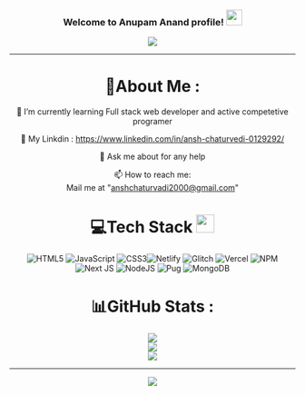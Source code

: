 <h3 align="center">
  Welcome to Anupam Anand profile!
  <img src="https://media.giphy.com/media/hvRJCLFzcasrR4ia7z/giphy.gif" width="28">
</h3>
<p align="center">
  <a href="https://github.com/anupam52"><img src="https://readme-typing-svg.herokuapp.com?color=%2336BCF7&center=true&vCenter=true&lines=Hi+%2C+welcome+to+my+Github+page;I+am+Ansh+Chaturvedi;I+am+a+B.Tech+student;Full+Stack+Developer;Crypto+Lover+%3C3"></a>
</p>


---
<div align="center">
  
# 💫About Me :
  
🌱 I’m currently learning Full stack web developer and active competetive programer 

 👯 My Linkdin : https://www.linkedin.com/in/ansh-chaturvedi-0129292/

 💬 Ask me about for any help

 📫 How to reach me:  
  Mail me at "anshchaturvadi2000@gmail.com"  
  


# 💻Tech Stack <img src = "https://media2.giphy.com/media/QssGEmpkyEOhBCb7e1/giphy.gif?cid=ecf05e47a0n3gi1bfqntqmob8g9aid1oyj2wr3ds3mg700bl&rid=giphy.gif" width = 32px> 
![HTML5](https://img.shields.io/badge/html5-%23E34F26.svg?style=for-the-badge&logo=html5&logoColor=white) ![JavaScript](https://img.shields.io/badge/javascript-%23323330.svg?style=for-the-badge&logo=javascript&logoColor=%23F7DF1E) ![CSS3](https://img.shields.io/badge/css3-%231572B6.svg?style=for-the-badge&logo=css3&logoColor=white)![Netlify](https://img.shields.io/badge/netlify-%23000000.svg?style=for-the-badge&logo=netlify&logoColor=#00C7B7) ![Glitch](https://img.shields.io/badge/glitch-%233333FF.svg?style=for-the-badge&logo=glitch&logoColor=white) ![Vercel](https://img.shields.io/badge/vercel-%23000000.svg?style=for-the-badge&logo=vercel&logoColor=white) ![NPM](https://img.shields.io/badge/NPM-%23000000.svg?style=for-the-badge&logo=npm&logoColor=white) ![Next JS](https://img.shields.io/badge/Next-black?style=for-the-badge&logo=next.js&logoColor=white) ![NodeJS](https://img.shields.io/badge/node.js-6DA55F?style=for-the-badge&logo=node.js&logoColor=white) ![Pug](https://img.shields.io/badge/Pug-FFF?style=for-the-badge&logo=pug&logoColor=A86454)  ![MongoDB](https://img.shields.io/badge/MongoDB-%234ea94b.svg?style=for-the-badge&logo=mongodb&logoColor=white) 
# 📊GitHub Stats :
![](https://github-readme-stats.vercel.app/api?username=anupam52&theme=radical&hide_border=false&include_all_commits=false&count_private=false)<br/>
![](https://github-readme-streak-stats.herokuapp.com/?user=anupam52&theme=radical&hide_border=false)<br/>
![](https://github-readme-stats.vercel.app/api/top-langs/?username=anupam52&theme=radical&hide_border=false&include_all_commits=false&count_private=false&layout=compact)

---
![](https://komarev.com/ghpvc/?username=Anchc1&label=Visitors+Count&color=brightgreen)
</div>

